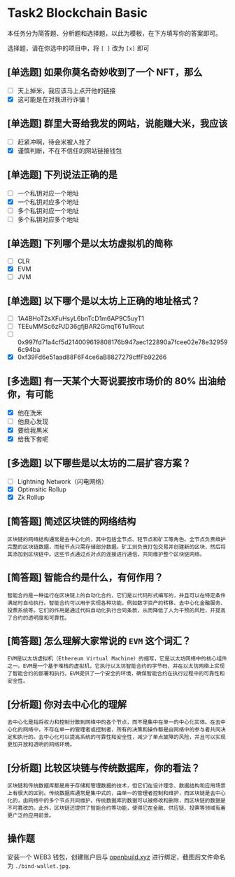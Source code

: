 # Task2 Blockchain Basic

本任务分为简答题、分析题和选择题，以此为模板，在下方填写你的答案即可。

选择题，请在你选中的项目中，将 `[ ]` 改为 `[x]` 即可

## [单选题] 如果你莫名奇妙收到了一个 NFT，那么

- [ ]  天上掉米，我应该马上点开他的链接
- [x]  这可能是在对我进行诈骗！

## [单选题] 群里大哥给我发的网站，说能赚大米，我应该

- [ ]  赶紧冲啊，待会米被人抢了
- [x]  谨慎判断，不在不信任的网站链接钱包

## [单选题] 下列说法正确的是

- [ ]  一个私钥对应一个地址
- [x]  一个私钥对应多个地址
- [ ]  多个私钥对应一个地址
- [ ]  多个私钥对应多个地址

## [单选题] 下列哪个是以太坊虚拟机的简称

- [ ]  CLR
- [x]  EVM
- [ ]  JVM

## [单选题] 以下哪个是以太坊上正确的地址格式？

- [ ]  1A4BHoT2sXFuHsyL6bnTcD1m6AP9C5uyT1
- [ ]  TEEuMMSc6zPJD36gfjBAR2GmqT6Tu1Rcut
- [ ]  0x997fd71a4cf5d214009619808176b947aec122890a7fcee02e78e329596c94ba
- [x]  0xf39Fd6e51aad88F6F4ce6aB8827279cffFb92266

## [多选题] 有一天某个大哥说要按市场价的 80% 出油给你，有可能

- [x]  他在洗米
- [ ]  他良心发现
- [x]  要给我黒米
- [x]  给我下套呢

## [多选题] 以下哪些是以太坊的二层扩容方案？

- [ ]  Lightning Network（闪电网络）
- [x]  Optimsitic Rollup
- [x]  Zk Rollup

## [简答题] 简述区块链的网络结构

```
区块链的网络结构通常是去中心化的，其中包括全节点、轻节点和矿工等角色。全节点负责维护完整的区块链数据，而轻节点只需存储部分数据。矿工则负责打包交易并创建新的区块，然后将其添加到区块链中。这些节点通过点对点的连接进行通信，共同维护整个区块链网络。
```

## [简答题] 智能合约是什么，有何作用？

```
智能合约是一种运行在区块链上的自动化合约，它们是以代码形式编写的，并且可以在特定条件满足时自动执行。智能合约可以用于实现各种功能，例如数字资产的转移、去中心化金融服务、投票系统等。它们的作用是通过代码自动化执行合同条款，从而降低了人为干预的风险，并提高了合约的透明度和可靠性。
```

## [简答题] 怎么理解大家常说的 `EVM` 这个词汇？

```
EVM是以太坊虚拟机（Ethereum Virtual Machine）的缩写，它是以太坊网络中的核心组件之一。EVM是一个基于堆栈的虚拟机，它执行以太坊智能合约的字节码，并在以太坊网络上实现了智能合约的部署和执行。EVM提供了一个安全的环境，确保智能合约在执行过程中的可靠性和安全性。
```

## [分析题] 你对去中心化的理解

```
去中心化是指将权力和控制分散到网络中的各个节点，而不是集中在单一的中心化实体。在去中心化的网络中，不存在单一的管理者或控制者，所有的决策和操作都是由网络中的参与者共同决定和执行的。去中心化可以提高系统的可靠性和安全性，减少了单点故障的风险，并且可以实现更加开放和透明的网络环境。
```

## [分析题] 比较区块链与传统数据库，你的看法？

```
区块链和传统数据库都是用于存储和管理数据的技术，但它们在设计理念、数据结构和应用场景上有很大的区别。传统数据库通常是集中式的，由单一的管理者控制和维护，而区块链是去中心化的，由网络中的多个节点共同维护。传统数据库的数据可以被修改和删除，而区块链的数据是不可篡改的。此外，区块链还提供了智能合约等功能，使得它在金融、供应链、投票等领域有着更广泛的应用前景。
```

## 操作题

安装一个 WEB3 钱包，创建账户后与 [openbuild.xyz](https://openbuild.xyz/profile) 进行绑定，截图后文件命名为 `./bind-wallet.jpg`.